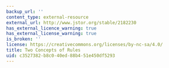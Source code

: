 ```yaml
---
backup_url: ''
content_type: external-resource
external_url: http://www.jstor.org/stable/2182230
has_external_licence_warning: true
has_external_license_warning: true
is_broken: ''
license: https://creativecommons.org/licenses/by-nc-sa/4.0/
title: Two Concepts of Rules
uid: c3527382-b8c0-40ed-88b4-51e450df5293
---
```

